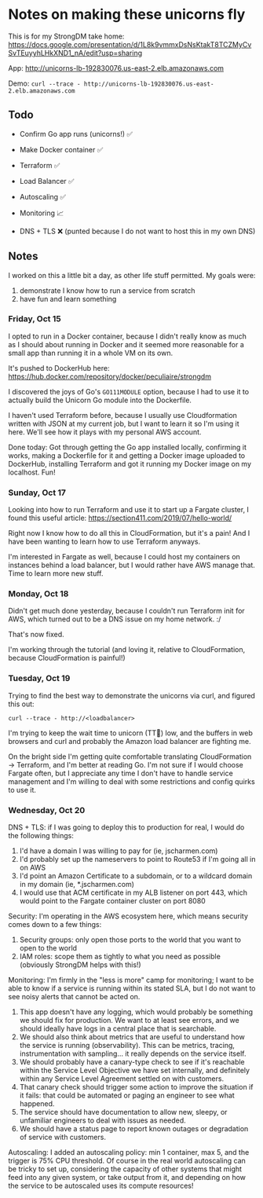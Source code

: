 # Notes on making these unicorns fly

This is for my StrongDM take home: <https://docs.google.com/presentation/d/1L8k9vmmxDsNsKtakT8TCZMyCvSvTEuyyhLHkXND1_nA/edit?usp=sharing>

App: <http://unicorns-lb-192830076.us-east-2.elb.amazonaws.com>

Demo: `curl --trace - http://unicorns-lb-192830076.us-east-2.elb.amazonaws.com`

## Todo

-   Confirm Go app runs (unicorns!) ✅
-   Make Docker container ✅
-   Terraform ✅
-   Load Balancer ✅
-   Autoscaling ✅
-   Monitoring 📈

-   DNS + TLS ❌ (punted because I do not want to host this in my own DNS)

## Notes

I worked on this a little bit a day, as other life stuff permitted. My goals were:

1. demonstrate I know how to run a service from scratch
1. have fun and learn something

### Friday, Oct 15

I opted to run in a Docker container, because I didn't really know as much as I should about running in Docker and it seemed more reasonable for a small app than running it in a whole VM on its own.

It's pushed to DockerHub here: <https://hub.docker.com/repository/docker/peculiaire/strongdm>

I discovered the joys of Go's `GO111MODULE` option, because I had to use it to actually build the Unicorn Go module into the Dockerfile.

I haven't used Terraform before, because I usually use Cloudformation written with JSON at my current job, but I want to learn it so I'm using it here. We'll see how it plays with my personal AWS account.

Done today: Got through getting the Go app installed locally, confirming it works, making a Dockerfile for it and getting a Docker image uploaded to DockerHub, installing Terraform and got it running my Docker image on my localhost. Fun!

### Sunday, Oct 17

Looking into how to run Terraform and use it to start up a Fargate cluster, I found this useful article: <https://section411.com/2019/07/hello-world/>

Right now I know how to do all this in CloudFormation, but it's a pain! And I have been wanting to learn how to use Terraform anyways.

I'm interested in Fargate as well, because I could host my containers on instances behind a load balancer, but I would rather have AWS manage that. Time to learn more new stuff.

### Monday, Oct 18

Didn't get much done yesterday, because I couldn't run Terraform init for AWS, which turned out to be a DNS issue on my home network. :/

That's now fixed.

I'm working through the tutorial (and loving it, relative to CloudFormation, because CloudFormation is painful!)

### Tuesday, Oct 19

Trying to find the best way to demonstrate the unicorns via curl, and figured this out:

`curl --trace - http://<loadbalancer>`

I'm trying to keep the wait time to unicorn (TT🦄) low, and the buffers in web browsers and curl and probably the Amazon load balancer are fighting me.

On the bright side I'm getting quite comfortable translating CloudFormation -> Terraform, and I'm better at reading Go. I'm not sure if I would choose Fargate often, but I appreciate any time I don't have to handle service management and I'm willing to deal with some restrictions and config quirks to use it.

### Wednesday, Oct 20

DNS + TLS: if I was going to deploy this to production for real, I would do the following things:

1. I'd have a domain I was willing to pay for (ie, jscharmen.com)
1. I'd probably set up the nameservers to point to Route53 if I'm going all in on AWS
1. I'd point an Amazon Certificate to a subdomain, or to a wildcard domain in my domain (ie, \*.jscharmen.com)
1. I would use that ACM certificate in my ALB listener on port 443, which would point to the Fargate container cluster on port 8080

Security: I'm operating in the AWS ecosystem here, which means security comes down to a few things:

1. Security groups: only open those ports to the world that you want to open to the world
2. IAM roles: scope them as tightly to what you need as possible (obviously StrongDM helps with this!)

Monitoring: I'm firmly in the "less is more" camp for monitoring; I want to be able to know if a service is running within its stated SLA, but I do not want to see noisy alerts that cannot be acted on.

1. This app doesn't have any logging, which would probably be something we should fix for production. We want to at least see errors, and we should ideally have logs in a central place that is searchable.
1. We should also think about metrics that are useful to understand how the service is running (observability). This can be metrics, tracing, instrumentation with sampling... it really depends on the service itself.
1. We should probably have a canary-type check to see if it's reachable within the Service Level Objective we have set internally, and definitely within any Service Level Agreement settled on with customers.
1. That canary check should trigger some action to improve the situation if it fails: that could be automated or paging an engineer to see what happened.
1. The service should have documentation to allow new, sleepy, or unfamiliar engineers to deal with issues as needed.
1. We should have a status page to report known outages or degradation of service with customers.

Autoscaling: I added an autoscaling policy: min 1 container, max 5, and the trigger is 75% CPU threshold. Of course in the real world autoscaling can be tricky to set up, considering the capacity of other systems that might feed into any given system, or take output from it, and depending on how the service to be autoscaled uses its compute resources!
